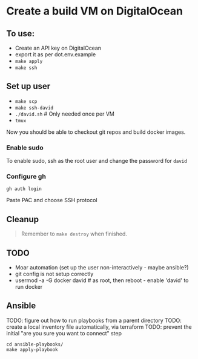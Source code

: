 # Create a build VM on DigitalOcean

## To use:

* Create an API key on DigitalOcean
* export it as per dot.env.example
* `make apply`
* `make ssh`

## Set up user

* `make scp`
* `make ssh-david`
* `./david.sh` # Only needed once per VM
* `tmux`

Now you should be able to checkout git repos and build docker images.

### Enable sudo

To enable sudo, ssh as the root user and change the password for `david`

### Configure gh

`gh auth login`

Paste PAC and choose SSH protocol

## Cleanup

> Remember to `make destroy` when finished.

## TODO

* Moar automation (set up the user non-interactively - maybe ansible?)
* git config is not setup correctly
* usermod -a -G docker david # as root, then reboot - enable 'david' to run docker

## Ansible

TODO: figure out how to run playbooks from a parent directory
TODO: create a local inventory file automatically, via terraform
TODO: prevent the initial "are you sure you want to connect" step

```
cd ansible-playbooks/
make apply-playbook
```
